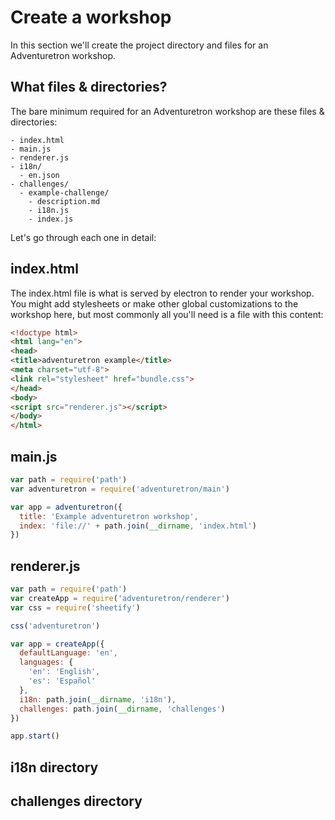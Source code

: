# Create a workshop

In this section we'll create the project directory and files for an Adventuretron workshop.

## What files & directories?

The bare minimum required for an Adventuretron workshop are these files & directories:

```
- index.html
- main.js
- renderer.js
- i18n/
  - en.json
- challenges/
  - example-challenge/
    - description.md
    - i18n.js
    - index.js
```

Let's go through each one in detail:

## index.html

The index.html file is what is served by electron to render your workshop. You might add stylesheets or make other global customizations to the workshop here, but most commonly all you'll need is a file with this content:

```html
<!doctype html>
<html lang="en">
<head>
<title>adventuretron example</title>
<meta charset="utf-8">
<link rel="stylesheet" href="bundle.css">
</head>
<body>
<script src="renderer.js"></script>
</body>
</html>
```

## main.js

```js
var path = require('path')
var adventuretron = require('adventuretron/main')

var app = adventuretron({
  title: 'Example adventuretron workshop',
  index: 'file://' + path.join(__dirname, 'index.html')
})
```

## renderer.js

```js
var path = require('path')
var createApp = require('adventuretron/renderer')
var css = require('sheetify')

css('adventuretron')

var app = createApp({
  defaultLanguage: 'en',
  languages: {
    'en': 'English',
    'es': 'Español'
  },
  i18n: path.join(__dirname, 'i18n'),
  challenges: path.join(__dirname, 'challenges')
})

app.start()
```

## i18n directory

## challenges directory
